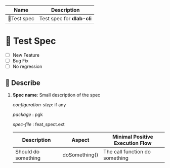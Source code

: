 | Name                       | Description               |
| -------------------------- | --------------------------|
| &#x1F916;Test spec         | Test spec for    __dlab-cli__ |

# &#x1F916; Test Spec

- [ ] New Feature
- [ ] Bug Fix
- [ ] No regression

## &#x1F925; Describe

1. **Spec name**: Small description of the spec

    _configuration-step_: if any

    _package_   : pgk <!-- Package under test-->

    _spec-file_ : feat_spect.ext <!-- Relative to package test directory -->

    | Description         |  Aspect           | Minimal Positive Execution  Flow |
    | ------------------- | ----------------- | -------------------------------  |
    | Should do something | doSomething()     | The call function do something   |
